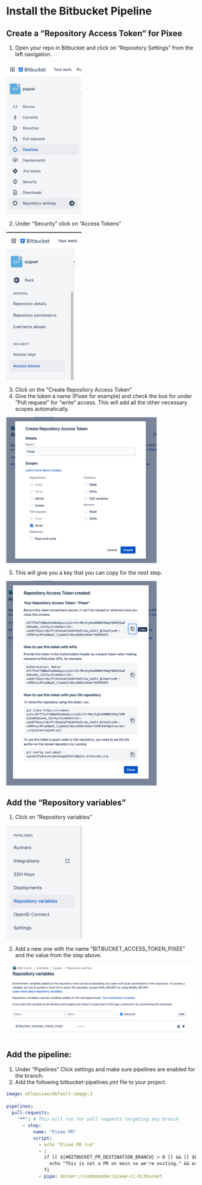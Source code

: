 # Install the Bitbucket Pipeline

## Create a “Repository Access Token” for Pixee

1. Open your repo in Bitbucket and click on “Repository Settings” from the left navigation. 

<img src="../assets/bitbucket/settings.png" width=200/>

2. Under “Security” click on “Access Tokens” 

<img src="../assets/bitbucket/access_tokens.png" width=200/>

3. Click on the “Create Repository Access Token” 
4. Give the token a name (Pixee for example) and check the box for under “Pull request” for “write” access. This will add all the other necessary scopes automatically. 

<img src="../assets/bitbucket/scopes.png" width=400/>

5. This will give you a key that you can copy for the next step. 

<img src="../assets/bitbucket/access_token_view.png" width=400/>

## Add the “Repository variables”

1. Click on “Repository variables” 

<img src="../assets/bitbucket/variables.png" width="200" />

2. Add a new one with the name “BITBUCKET_ACCESS_TOKEN_PIXEE” and the value from the step above. 

<img src="../assets/bitbucket/access_token_var.png" width="500" />

## Add the pipeline: 

1. Under “Pipelines” Click settings and make sure pipelines are enabled for the branch. 
2. Add the following bitbucket-pipelines.yml file to your project. 

```YAML
image: atlassian/default-image:3

pipelines:
  pull-requests:
    '**': # This will run for pull requests targeting any branch
      - step:
          name: "Pixee PR"
          script:
            - echo "Pixee PR run" 
            - |
              if [[ ${#BITBUCKET_PR_DESTINATION_BRANCH} > 0 ]] && [[ $BITBUCKET_PR_DESTINATION_BRANCH != 'main' ]]; then
                echo "This is not a PR on main so we're exiting." && exit 0;
              fi
            - pipe: docker://codemodder/pixee-ci-bitbucket
```
